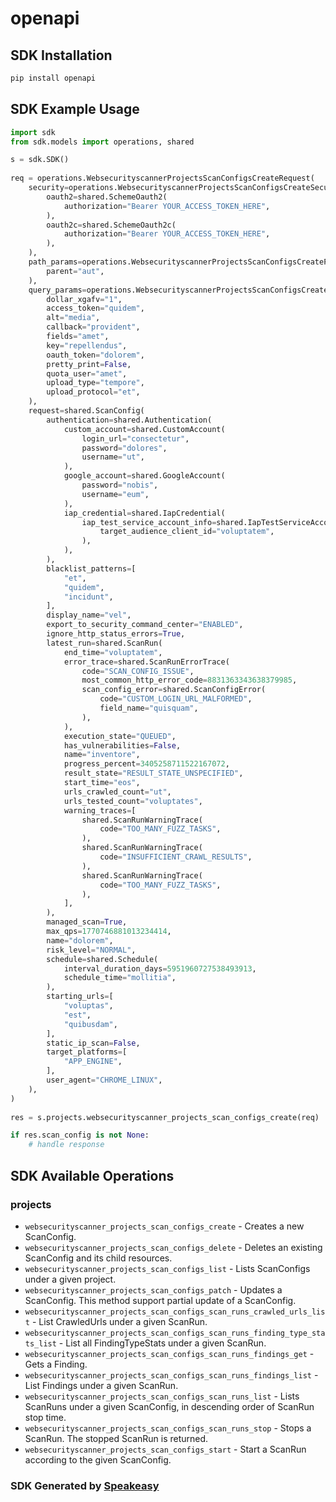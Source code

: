 # openapi

<!-- Start SDK Installation -->
## SDK Installation

```bash
pip install openapi
```
<!-- End SDK Installation -->

## SDK Example Usage
<!-- Start SDK Example Usage -->
```python
import sdk
from sdk.models import operations, shared

s = sdk.SDK()
    
req = operations.WebsecurityscannerProjectsScanConfigsCreateRequest(
    security=operations.WebsecurityscannerProjectsScanConfigsCreateSecurity(
        oauth2=shared.SchemeOauth2(
            authorization="Bearer YOUR_ACCESS_TOKEN_HERE",
        ),
        oauth2c=shared.SchemeOauth2c(
            authorization="Bearer YOUR_ACCESS_TOKEN_HERE",
        ),
    ),
    path_params=operations.WebsecurityscannerProjectsScanConfigsCreatePathParams(
        parent="aut",
    ),
    query_params=operations.WebsecurityscannerProjectsScanConfigsCreateQueryParams(
        dollar_xgafv="1",
        access_token="quidem",
        alt="media",
        callback="provident",
        fields="amet",
        key="repellendus",
        oauth_token="dolorem",
        pretty_print=False,
        quota_user="amet",
        upload_type="tempore",
        upload_protocol="et",
    ),
    request=shared.ScanConfig(
        authentication=shared.Authentication(
            custom_account=shared.CustomAccount(
                login_url="consectetur",
                password="dolores",
                username="ut",
            ),
            google_account=shared.GoogleAccount(
                password="nobis",
                username="eum",
            ),
            iap_credential=shared.IapCredential(
                iap_test_service_account_info=shared.IapTestServiceAccountInfo(
                    target_audience_client_id="voluptatem",
                ),
            ),
        ),
        blacklist_patterns=[
            "et",
            "quidem",
            "incidunt",
        ],
        display_name="vel",
        export_to_security_command_center="ENABLED",
        ignore_http_status_errors=True,
        latest_run=shared.ScanRun(
            end_time="voluptatem",
            error_trace=shared.ScanRunErrorTrace(
                code="SCAN_CONFIG_ISSUE",
                most_common_http_error_code=8831363343638379985,
                scan_config_error=shared.ScanConfigError(
                    code="CUSTOM_LOGIN_URL_MALFORMED",
                    field_name="quisquam",
                ),
            ),
            execution_state="QUEUED",
            has_vulnerabilities=False,
            name="inventore",
            progress_percent=3405258711522167072,
            result_state="RESULT_STATE_UNSPECIFIED",
            start_time="eos",
            urls_crawled_count="ut",
            urls_tested_count="voluptates",
            warning_traces=[
                shared.ScanRunWarningTrace(
                    code="TOO_MANY_FUZZ_TASKS",
                ),
                shared.ScanRunWarningTrace(
                    code="INSUFFICIENT_CRAWL_RESULTS",
                ),
                shared.ScanRunWarningTrace(
                    code="TOO_MANY_FUZZ_TASKS",
                ),
            ],
        ),
        managed_scan=True,
        max_qps=1770746881013234414,
        name="dolorem",
        risk_level="NORMAL",
        schedule=shared.Schedule(
            interval_duration_days=5951960727538493913,
            schedule_time="mollitia",
        ),
        starting_urls=[
            "voluptas",
            "est",
            "quibusdam",
        ],
        static_ip_scan=False,
        target_platforms=[
            "APP_ENGINE",
        ],
        user_agent="CHROME_LINUX",
    ),
)
    
res = s.projects.websecurityscanner_projects_scan_configs_create(req)

if res.scan_config is not None:
    # handle response
```
<!-- End SDK Example Usage -->

<!-- Start SDK Available Operations -->
## SDK Available Operations

### projects

* `websecurityscanner_projects_scan_configs_create` - Creates a new ScanConfig.
* `websecurityscanner_projects_scan_configs_delete` - Deletes an existing ScanConfig and its child resources.
* `websecurityscanner_projects_scan_configs_list` - Lists ScanConfigs under a given project.
* `websecurityscanner_projects_scan_configs_patch` - Updates a ScanConfig. This method support partial update of a ScanConfig.
* `websecurityscanner_projects_scan_configs_scan_runs_crawled_urls_list` - List CrawledUrls under a given ScanRun.
* `websecurityscanner_projects_scan_configs_scan_runs_finding_type_stats_list` - List all FindingTypeStats under a given ScanRun.
* `websecurityscanner_projects_scan_configs_scan_runs_findings_get` - Gets a Finding.
* `websecurityscanner_projects_scan_configs_scan_runs_findings_list` - List Findings under a given ScanRun.
* `websecurityscanner_projects_scan_configs_scan_runs_list` - Lists ScanRuns under a given ScanConfig, in descending order of ScanRun stop time.
* `websecurityscanner_projects_scan_configs_scan_runs_stop` - Stops a ScanRun. The stopped ScanRun is returned.
* `websecurityscanner_projects_scan_configs_start` - Start a ScanRun according to the given ScanConfig.

<!-- End SDK Available Operations -->

### SDK Generated by [Speakeasy](https://docs.speakeasyapi.dev/docs/using-speakeasy/client-sdks)
